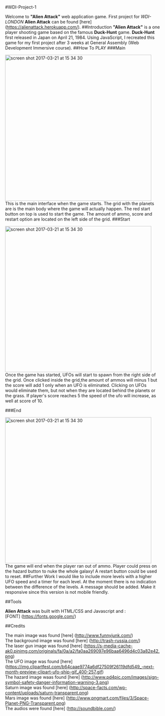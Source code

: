 #WDI-Project-1

Welcome to **"Alien Attack"** web application game. First project for *WDI-LONDON* **Alien Attack** can be found [here] (https://alienattack.herokuapp.com/).
##Introduction
**"Alien Attack"** is a one player shooting game based on the famous **Duck-Hunt** game. **Duck-Hunt** first released in Japan on April 21, 1984. Using JavaScript, I recreated this game for my first project after 3 weeks  at General Assembly (Web Development Immersive course).
##How To PLAY
###Main

<img width="476" alt="screen shot 2017-03-21 at 15 34 30" src="http://i.imgur.com/8DgzUWJ.jpg"> <br>
This is the main interface when the game starts. The grid with the planets are is the main body where the game will actually happen. The red start button on top is used to start the game. The amount of ammo, score and restart option are located on the left side of the grid. 
###Start

<img width="476" alt="screen shot 2017-03-21 at 15 34 30" src="http://i.imgur.com/rXO3wCO.jpg"><br>
Once the game has started, UFOs will start to spawn from the right side of the grid. Once clicked inside the grid,the amount of ammos will minus 1 but the score will add 1 only when an UFO is eliminated.
Clicking on UFOs would eliminate them, but not when they are located behind the planets or the grass.
If player's score reaches 5 the speed of the ufo will increase, as well at score of 10.

###End

<img width="476" alt="screen shot 2017-03-21 at 15 34 30" src="http://i.imgur.com/DJwhbKa.jpg"><br>
The game will end when the player ran out of ammo. Player could press on the hazard button to nuke the whole galaxy! A restart button could be used to reset.
##Further Work
I would like to include more levels with a higher UFO speed and a timer for each level. At the moment there is no indication between the difference of the levels. A message should be added.
Make it responsive since this version is not mobile friendly.

##Tools

**Alien Attack** was built with HTML/CSS and Javascript and :<br>
[FONT] (https://fonts.google.com/)


##Credits

The main image was found [here] (http://www.funnyjunk.com/)<br>
The background image was found [here] (http://trash-russia.com/)<br>
The laser gun image was found [here] (https://s-media-cache-ak0.pinimg.com/originals/fa/0a/a2/fa0aa269097e96baa6496d4c03a82e42.png)<br>
The UFO image was found [here] (https://img.clipartfest.com/b64caae9774a6df27509f26119dfd549_-next-month-preview-clipart-ufo-ship-gif_400-257.gif)<br>
The hazard image waas found [here] (http://www.pd4pic.com/images/sign-symbol-safety-danger-information-warning-3.png)<br>
Saturn image was found [here] (http://space-facts.com/wp-content/uploads/saturn-transparent.png)<br>
Mars image was found [here] (http://www.pngmart.com/files/3/Space-Planet-PNG-Transparent.png)<br>
The audios were found [here] (http://soundbible.com/)<br>


